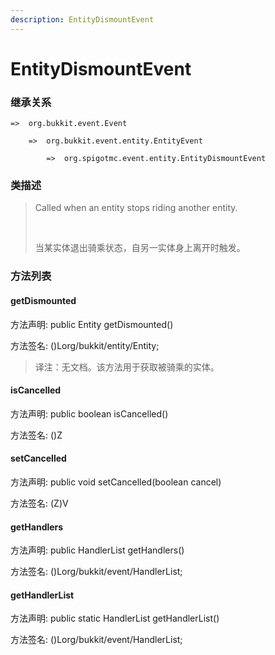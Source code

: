 ```yaml
---
description: EntityDismountEvent
---
```


# EntityDismountEvent

### 继承关系

    =>  org.bukkit.event.Event

        =>  org.bukkit.event.entity.EntityEvent

            =>  org.spigotmc.event.entity.EntityDismountEvent

### 类描述

> Called when an entity stops riding another entity.
> 
> <br>
> 
> 当某实体退出骑乘状态，自另一实体身上离开时触发。

### 方法列表

#### getDismounted

方法声明: public Entity getDismounted()

方法签名: ()Lorg/bukkit/entity/Entity;

> 译注：无文档。该方法用于获取被骑乘的实体。

#### isCancelled

方法声明: public boolean isCancelled()

方法签名: ()Z

#### setCancelled

方法声明: public void setCancelled(boolean cancel)

方法签名: (Z)V

#### getHandlers

方法声明: public HandlerList getHandlers()

方法签名: ()Lorg/bukkit/event/HandlerList;

#### getHandlerList

方法声明: public static HandlerList getHandlerList()

方法签名: ()Lorg/bukkit/event/HandlerList;